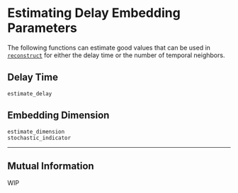 # Estimating Delay Embedding Parameters
The following functions can estimate good values that can be used in
[`reconstruct`](@ref) for either the delay time or the
number of temporal neighbors.

## Delay Time
```@docs
estimate_delay
```

## Embedding Dimension
```@docs
estimate_dimension
stochastic_indicator
```
---


## Mutual Information
WIP

